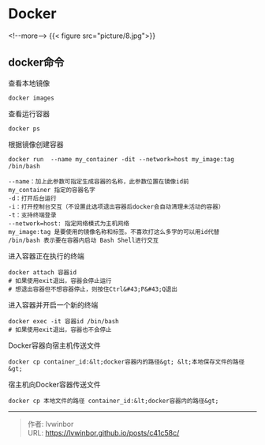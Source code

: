 # Docker


&lt;!--more--&gt;
{{&lt; figure src=&#34;picture/8.jpg&#34;&gt;}}
## docker命令

查看本地镜像

`docker images`

查看运行容器

`docker ps`

根据镜像创建容器

```
docker run  --name my_container -dit --network=host my_image:tag /bin/bash

--name：加上此参数可指定生成容器的名称，此参数位置在镜像id前
my_container 指定的容器名字
-d：打开后台运行
-i：打开控制台交互（不设置此选项退出容器后docker会自动清理未活动的容器）
-t：支持终端登录
--network=host: 指定网络模式为主机网络
my_image:tag 是要使用的镜像名称和标签。不喜欢打这么多字的可以用id代替
/bin/bash 表示要在容器内启动 Bash Shell进行交互

```

进入容器正在执行的终端

    docker attach 容器id
    # 如果使用exit退出，容器会停止运行
    # 想退出容器但不想容器停止，则按住Ctrl&#43;P&#43;Q退出

进入容器并开启一个新的终端

    docker exec -it 容器id /bin/bash
    # 如果使用exit退出，容器也不会停止

Docker容器向宿主机传送文件

    docker cp container_id:&lt;docker容器内的路径&gt; &lt;本地保存文件的路径&gt;

宿主机向Docker容器传送文件

    docker cp 本地文件的路径 container_id:&lt;docker容器内的路径&gt;



---

> 作者: lvwinbor  
> URL: https://lvwinbor.github.io/posts/c41c58c/  

